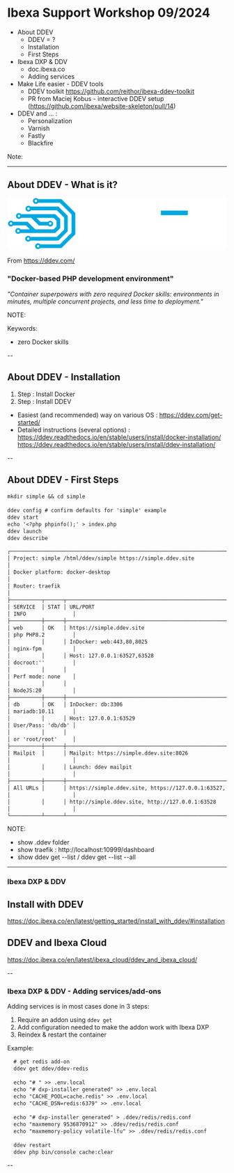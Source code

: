 # Ibexa Support Workshop 09/2024


- About DDEV
    - DDEV = ?
    - Installation
    - First Steps
- Ibexa DXP & DDV
    - doc.ibexa.co
    - Adding services
- Make Life easier - DDEV tools 
    - DDEV toolkit https://github.com/reithor/ibexa-ddev-toolkit
    - PR from Maciej Kobus - interactive DDEV setup (https://github.com/ibexa/website-skeleton/pull/14)
- DDEV and ... :
    - Personalization
    - Varnish
    - Fastly
    - Blackfire


Note:

---

##  About DDEV -  What is it?



<img class="scale40 center" style="background-color: black" src="/images/dark-ddev.svg" alt="DDEV" />

From https://ddev.com/

### "Docker-based PHP development environment"


_"Container superpowers with zero required Docker skills: environments in minutes, multiple concurrent projects, and less time to deployment."_


NOTE:

Keywords:
- zero Docker skills

--

##  About DDEV -  Installation



1. Step : Install Docker
2. Step : Install DDEV

- Easiest (and recommended) way on various OS : https://ddev.com/get-started/
- Detailed instructions (several options) :
https://ddev.readthedocs.io/en/stable/users/install/docker-installation/
https://ddev.readthedocs.io/en/stable/users/install/ddev-installation/



--

##  About DDEV -  First Steps


```
mkdir simple && cd simple

ddev config # confirm defaults for 'simple' example
ddev start 
echo '<?php phpinfo();' > index.php
ddev launch
ddev describe 
```
```
┌──────────────────────────────────────────────────────────────────────────────────────────────────────────────────┐
│ Project: simple /html/ddev/simple https://simple.ddev.site                                                       │
│ Docker platform: docker-desktop                                                                                  │
│ Router: traefik                                                                                                  │
├──────────┬──────┬───────────────────────────────────────────────────────────────────────────┬────────────────────┤
│ SERVICE  │ STAT │ URL/PORT                                                                  │ INFO               │
├──────────┼──────┼───────────────────────────────────────────────────────────────────────────┼────────────────────┤
│ web      │ OK   │ https://simple.ddev.site                                                  │ php PHP8.2         │
│          │      │ InDocker: web:443,80,8025                                                 │ nginx-fpm          │
│          │      │ Host: 127.0.0.1:63527,63528                                               │ docroot:''         │
│          │      │                                                                           │ Perf mode: none    │
│          │      │                                                                           │ NodeJS:20          │
├──────────┼──────┼───────────────────────────────────────────────────────────────────────────┼────────────────────┤
│ db       │ OK   │ InDocker: db:3306                                                         │ mariadb:10.11      │
│          │      │ Host: 127.0.0.1:63529                                                     │ User/Pass: 'db/db' │
│          │      │                                                                           │ or 'root/root'     │
├──────────┼──────┼───────────────────────────────────────────────────────────────────────────┼────────────────────┤
│ Mailpit  │      │ Mailpit: https://simple.ddev.site:8026                                    │                    │
│          │      │ Launch: ddev mailpit                                                      │                    │
├──────────┼──────┼───────────────────────────────────────────────────────────────────────────┼────────────────────┤
│ All URLs │      │ https://simple.ddev.site, https://127.0.0.1:63527,                        │                    │
│          │      │ http://simple.ddev.site, http://127.0.0.1:63528                           │                    │
└──────────┴──────┴───────────────────────────────────────────────────────────────────────────┴────────────────────┘
```

NOTE:
- show .ddev folder
- show traefik : http://localhost:10999/dashboard
- show ddev get --list / ddev get --list --all
---

### Ibexa DXP & DDV


## Install with DDEV
https://doc.ibexa.co/en/latest/getting_started/install_with_ddev/#installation


## DDEV and Ibexa Cloud
https://doc.ibexa.co/en/latest/ibexa_cloud/ddev_and_ibexa_cloud/



--

### Ibexa DXP & DDV - Adding services/add-ons

Adding services is in most cases done in 3 steps:

1. Require an addon using `ddev get`
2. Add configuration needed to make the addon work with Ibexa DXP
3. Reindex & restart the container 

Example:
```shell
  # get redis add-on
  ddev get ddev/ddev-redis
  
  echo "# " >> .env.local
  echo "# dxp-installer generated" >> .env.local
  echo "CACHE_POOL=cache.redis" >> .env.local
  echo "CACHE_DSN=redis:6379" >> .env.local
  
  echo "# dxp-installer generated" > .ddev/redis/redis.conf
  echo "maxmemory 9536870912" >> .ddev/redis/redis.conf
  echo "maxmemory-policy volatile-lfu" >> .ddev/redis/redis.conf
  
  ddev restart
  ddev php bin/console cache:clear
```

--
